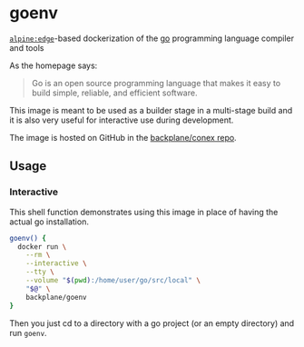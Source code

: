 # goenv

[`alpine:edge`](https://hub.docker.com/_/alpine/)-based dockerization of the [go](https://golang.org/) programming language compiler and tools

As the homepage says:

> Go is an open source programming language that makes it easy to build simple, reliable, and efficient software. 

This image is meant to be used as a builder stage in a multi-stage build and it is also very useful for interactive use during development.

The image is hosted on GitHub in the [backplane/conex repo](https://github.com/backplane/conex/tree/main/goenv).

## Usage

### Interactive

This shell function demonstrates using this image in place of having the actual go installation.

```sh
goenv() {
  docker run \
    --rm \
    --interactive \
    --tty \
    --volume "$(pwd):/home/user/go/src/local" \
    "$@" \
    backplane/goenv
}
```

Then you just cd to a directory with a go project (or an empty directory) and run `goenv`.
